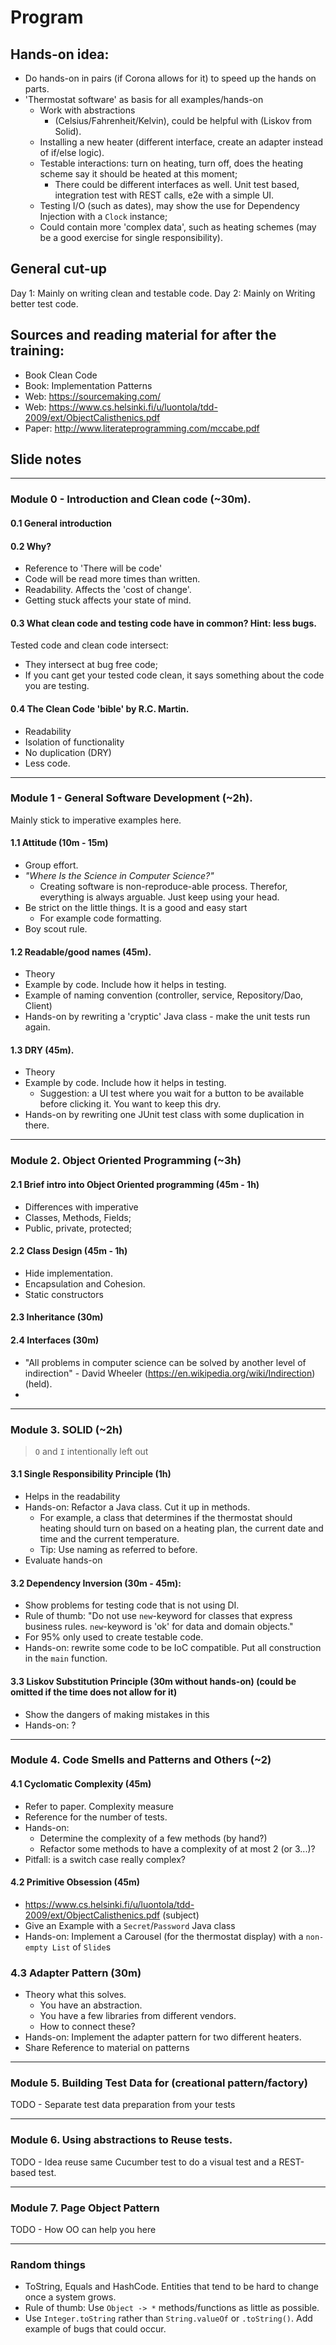 # Program

## Hands-on idea:

- Do hands-on in pairs (if Corona allows for it) to speed up the hands on parts.
- 'Thermostat software' as basis for all examples/hands-on
  - Work with abstractions
    - (Celsius/Fahrenheit/Kelvin), could be helpful with (Liskov from Solid).
  - Installing a new heater (different interface, create an adapter instead of if/else logic).
  - Testable interactions: turn on heating, turn off, does the heating scheme say it should be heated at this moment;
    - There could be different interfaces as well. Unit test based, integration test with REST calls, e2e with a simple UI.
  - Testing I/O (such as dates), may show the use for Dependency Injection with a `Clock` instance;
  - Could contain more 'complex data', such as heating schemes (may be a good exercise for single responsibility).

## General cut-up

Day 1: Mainly on writing clean and testable code.
Day 2: Mainly on Writing better test code.

## Sources and reading material for after the training:

- Book Clean Code
- Book: Implementation Patterns
- Web: https://sourcemaking.com/
- Web: https://www.cs.helsinki.fi/u/luontola/tdd-2009/ext/ObjectCalisthenics.pdf
- Paper: http://www.literateprogramming.com/mccabe.pdf

## Slide notes

---

### Module 0 - Introduction and Clean code (~30m).

#### 0.1 General introduction

#### 0.2 Why?

- Reference to 'There will be code'
- Code will be read more times than written.
- Readability. Affects the 'cost of change'.
- Getting stuck affects your state of mind.

#### 0.3 What clean code and testing code have in common? Hint: less bugs.

Tested code and clean code intersect:

- They intersect at bug free code;
- If you cant get your tested code clean, it says something about the code you are testing.

#### 0.4 The Clean Code 'bible' by R.C. Martin.

- Readability
- Isolation of functionality
- No duplication (DRY)
- Less code.

---

### Module 1 - General Software Development (~2h).

Mainly stick to imperative examples here.

#### 1.1 Attitude (10m - 15m)

- Group effort.
- _"Where Is the Science in Computer Science?"_
  - Creating software is non-reproduce-able process. Therefor, everything is always arguable. Just keep using your head.
- Be strict on the little things. It is a good and easy start
  - For example code formatting.
- Boy scout rule.

#### 1.2 Readable/good names (45m).

- Theory
- Example by code. Include how it helps in testing.
- Example of naming convention (controller, service, Repository/Dao, Client)
- Hands-on by rewriting a 'cryptic' Java class - make the unit tests run again.

#### 1.3 DRY (45m).

- Theory
- Example by code. Include how it helps in testing.
  - Suggestion: a UI test where you wait for a button to be available before clicking it. You want to keep this dry.
- Hands-on by rewriting one JUnit test class with some duplication in there.

---

### Module 2. Object Oriented Programming (~3h)

#### 2.1 Brief intro into Object Oriented programming (45m - 1h)

- Differences with imperative
- Classes, Methods, Fields;
- Public, private, protected;

#### 2.2 Class Design (45m - 1h)

- Hide implementation.
- Encapsulation and Cohesion.
- Static constructors

#### 2.3 Inheritance (30m)

#### 2.4 Interfaces (30m)

- "All problems in computer science can be solved by another level of indirection" - David Wheeler (https://en.wikipedia.org/wiki/Indirection) (held).
-

---

### Module 3. SOLID (~2h)

> `O` and `I` intentionally left out

#### 3.1 Single Responsibility Principle (1h)

- Helps in the readability
- Hands-on: Refactor a Java class. Cut it up in methods.
  - For example, a class that determines if the thermostat should heating should turn on based on a heating plan, the current date and time and the current temperature.
  - Tip: Use naming as referred to before.
- Evaluate hands-on

#### 3.2 Dependency Inversion (30m - 45m):

- Show problems for testing code that is not using DI.
- Rule of thumb: "Do not use `new`-keyword for classes that express business rules. `new`-keyword is 'ok' for data and domain objects."
- For 95% only used to create testable code.
- Hands-on: rewrite some code to be IoC compatible. Put all construction in the `main` function.

#### 3.3 Liskov Substitution Principle (30m without hands-on) (could be omitted if the time does not allow for it)

- Show the dangers of making mistakes in this
- Hands-on: ?

---

### Module 4. Code Smells and Patterns and Others (~2)

#### 4.1 Cyclomatic Complexity (45m)

- Refer to paper. Complexity measure
- Reference for the number of tests.
- Hands-on:
  - Determine the complexity of a few methods (by hand?)
  - Refactor some methods to have a complexity of at most 2 (or 3...)?
- Pitfall: is a switch case really complex?

#### 4.2 Primitive Obsession (45m)

- https://www.cs.helsinki.fi/u/luontola/tdd-2009/ext/ObjectCalisthenics.pdf (subject)
- Give an Example with a `Secret`/`Password` Java class
- Hands-on: Implement a Carousel (for the thermostat display) with a `non-empty List` of `Slide`s

### 4.3 Adapter Pattern (30m)

- Theory what this solves.
  - You have an abstraction.
  - You have a few libraries from different vendors.
  - How to connect these?
- Hands-on: Implement the adapter pattern for two different heaters.
- Share Reference to material on patterns

---

### Module 5. Building Test Data for (creational pattern/factory)

TODO - Separate test data preparation from your tests

---

### Module 6. Using abstractions to Reuse tests.

TODO - Idea reuse same Cucumber test to do a visual test and a REST-based test.

---

### Module 7. Page Object Pattern

TODO - How OO can help you here

---

### Random things

- ToString, Equals and HashCode. Entities that tend to be hard to change once a system grows.
- Rule of thumb: Use `Object -> *` methods/functions as little as possible.
- Use `Integer.toString` rather than `String.valueOf` or `.toString()`. Add example of bugs that could occur.
